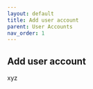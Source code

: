 ```yaml
---
layout: default
title: Add user account
parent: User Accounts
nav_order: 1
---
```


## Add user account 
xyz
